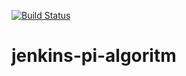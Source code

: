 [![Build Status](http://ec2-15-188-111-176.eu-west-3.compute.amazonaws.com/buildStatus/icon?job=jenkins-pi-algoritm)](http://ec2-15-188-111-176.eu-west-3.compute.amazonaws.com/job/jenkins-pi-algoritm/)

# jenkins-pi-algoritm
